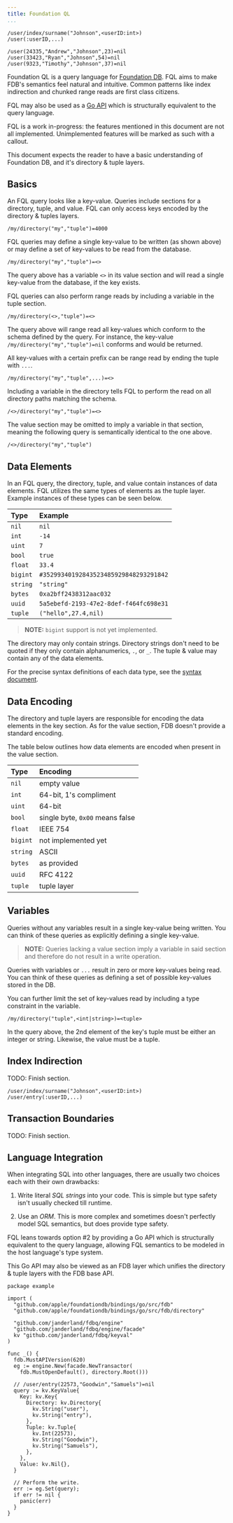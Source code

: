 ```yaml
---
title: Foundation QL
...
```


```lang-fql
/user/index/surname("Johnson",<userID:int>)
/user(:userID,...)
```

```lang-fql {.result}
/user(24335,"Andrew","Johnson",23)=nil
/user(33423,"Ryan","Johnson",54)=nil
/user(9323,"Timothy","Johnson",37)=nil
```

Foundation QL is a query language for [Foundation
DB](https://www.foundationdb.org/). FQL aims to make FDB's
semantics feel natural and intuitive. Common patterns like
index indirection and chunked range reads are first class
citizens.

FQL may also be used as a [Go API](#language-integration)
which is structurally equivalent to the query language.

FQL is a work in-progress: the features mentioned in 
this document are not all implemented. Unimplemented 
features will be marked as such with a callout.

This document expects the reader to have a basic 
understanding of Foundation DB, and it's directory & 
tuple layers.

## Basics

An FQL query looks like a key-value. Queries include
sections for a directory, tuple, and value. FQL can only 
access keys encoded by the directory & tuples layers.

```lang-fql
/my/directory("my","tuple")=4000
```

FQL queries may define a single key-value to be written (as
shown above) or may define a set of key-values to be read
from the database.

```lang-fql
/my/directory("my","tuple")=<>
```

The query above has a variable `<>` in its value section 
and will read a single key-value from the database, if the 
key exists.

FQL queries can also perform range reads by including a
variable in the tuple section.

```lang-fql
/my/directory(<>,"tuple")=<>
```

The query above will range read all key-values which 
conform to the schema defined by the query. For instance,
the key-value `/my/directory("my","tuple")=nil` conforms 
and would be returned.

All key-values with a certain prefix can be range read by
ending the tuple with `...`.

```lang-fql
/my/directory("my","tuple",...)=<>
```

Including a variable in the directory tells FQL to perform
the read on all directory paths matching the schema.

```lang-fql
/<>/directory("my","tuple")=<>
```

The value section may be omitted to imply a variable in
that section, meaning the following query is semantically
identical to the one above.

```lang-fql
/<>/directory("my","tuple")
```

## Data Elements

In an FQL query, the directory, tuple, and value contain
instances of data elements. FQL utilizes the same types of
elements as the tuple layer. Example instances of these
types can be seen below.

| Type     | Example                                |
|:---------|:---------------------------------------|
| `nil`    | `nil`                                  |
| `int`    | `-14`                                  |
| `uint`   | `7`                                    |
| `bool`   | `true`                                 |
| `float`  | `33.4`                                 |
| `bigint` | `#35299340192843523485929848293291842` |
| `string` | `"string"`                             |
| `bytes`  | `0xa2bff2438312aac032`                 |
| `uuid`   | `5a5ebefd-2193-47e2-8def-f464fc698e31` |
| `tuple`  | `("hello",27.4,nil)`                   |

> __NOTE:__ `bigint` support is not yet implemented.

The directory may only contain strings. Directory strings 
don't need to be quoted if they only contain alphanumerics, 
`.`, or `_`. The tuple & value may contain any of the data
elements.

For the precise syntax definitions of each data type, see 
the [syntax document](syntax.ebnf).

## Data Encoding

The directory and tuple layers are responsible for 
encoding the data elements in the key section. As for the 
value section, FDB doesn't provide a standard encoding.

The table below outlines how data elements are encoded 
when present in the value section.

| Type     | Encoding                        |
|:---------|:--------------------------------|
| `nil`    | empty value                     |
| `int`    | 64-bit, 1's compliment          |
| `uint`   | 64-bit                          |
| `bool`   | single byte, `0x00` means false |
| `float`  | IEEE 754                        |
| `bigint` | not implemented yet             |
| `string` | ASCII                           |
| `bytes`  | as provided                     |
| `uuid`   | RFC 4122                        |
| `tuple`  | tuple layer                     |

## Variables

Queries without any variables result in a single key-value
being written. You can think of these queries as explicitly
defining a single key-value.

> __NOTE:__ Queries lacking a value section imply a variable
> in said section and therefore do not result in a write
> operation.

Queries with variables or `...` result in zero or more
key-values being read. You can think of these queries as
defining a set of possible key-values stored in the DB.

You can further limit the set of key-values read by
including a type constraint in the variable.

```lang-fql
/my/directory("tuple",<int|string>)=<tuple>
```

In the query above, the 2nd element of the key's tuple must
be either an integer or string. Likewise, the value must be
a tuple.

## Index Indirection

TODO: Finish section.

```lang-fql
/user/index/surname("Johnson",<userID:int>)
/user/entry(:userID,...)
```

## Transaction Boundaries

TODO: Finish section.

## Language Integration

When integrating SQL into other languages, there are usually
two choices each with their own drawbacks:

1. Write literal _SQL strings_ into your code. This is
   simple but type safety isn't usually checked till
   runtime.

2. Use an _ORM_. This is more complex and sometimes doesn't
   perfectly model SQL semantics, but does provide type
   safety.

FQL leans towards option #2 by providing a Go API which is
structurally equivalent to the query language, allowing FQL
semantics to be modeled in the host language's type system.

This Go API may also be viewed as an FDB layer which unifies
the directory & tuple layers with the FDB base API.

```lang-go
package example

import (
  "github.com/apple/foundationdb/bindings/go/src/fdb"
  "github.com/apple/foundationdb/bindings/go/src/fdb/directory"

  "github.com/janderland/fdbq/engine"
  "github.com/janderland/fdbq/engine/facade"
  kv "github.com/janderland/fdbq/keyval"
)

func _() {
  fdb.MustAPIVersion(620)
  eg := engine.New(facade.NewTransactor(
    fdb.MustOpenDefault(), directory.Root()))

  // /user/entry(22573,"Goodwin","Samuels")=nil
  query := kv.KeyValue{
    Key: kv.Key{
      Directory: kv.Directory{
        kv.String("user"),
        kv.String("entry"),
      },
      Tuple: kv.Tuple{
        kv.Int(22573),
        kv.String("Goodwin"),
        kv.String("Samuels"),
      },
    },
    Value: kv.Nil{},
  }

  // Perform the write.
  err := eg.Set(query);
  if err != nil {
    panic(err)
  }
}
```

